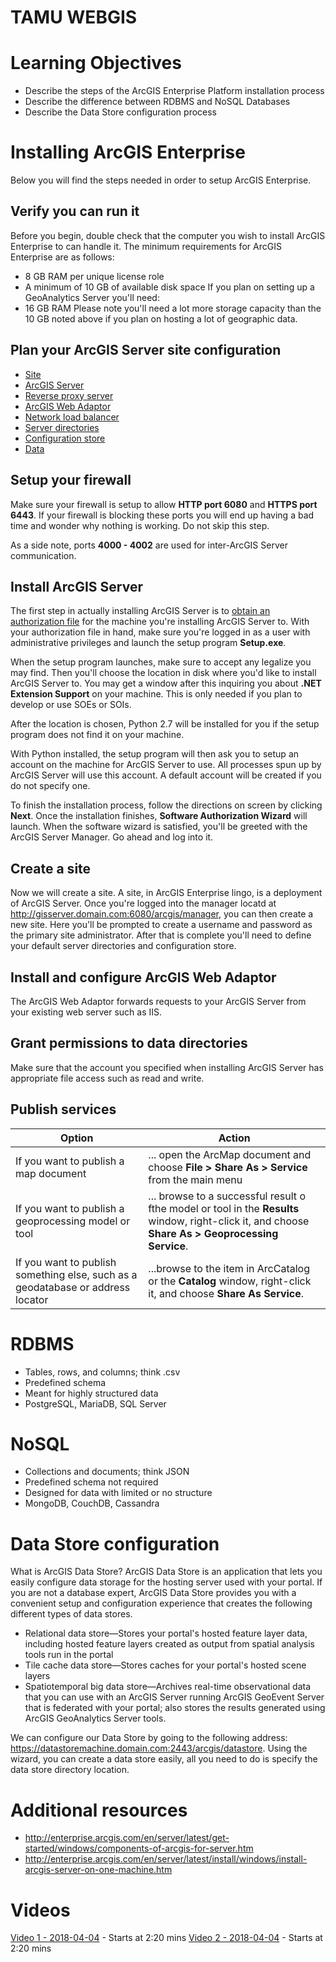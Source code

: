 # TAMU WEBGIS
>

# Learning Objectives
>
- Describe the steps of the ArcGIS Enterprise Platform installation process
- Describe the difference between RDBMS and NoSQL Databases
- Describe the Data Store configuration process
# Installing ArcGIS Enterprise
Below you will find the steps needed in order to setup ArcGIS Enterprise.
## Verify you can run it
Before you begin, double check that the computer you wish to install ArcGIS Enterprise to can handle it. The minimum requirements for ArcGIS Enterprise are as follows:
- 8 GB RAM per unique license role
- A minimum of 10 GB of available disk space
If you plan on setting up a GeoAnalytics Server you'll need:
- 16 GB RAM 
Please note you'll need a lot more storage capacity than the 10 GB noted above if you plan on hosting a lot of geographic data.
## Plan your ArcGIS Server site configuration
- [Site](http://enterprise.arcgis.com/en/server/latest/administer/windows/deployment-scenarios.htm)
- [ArcGIS Server](http://enterprise.arcgis.com/en/server/latest/administer/windows/deployment-scenarios.htm)
- [Reverse proxy server](http://enterprise.arcgis.com/en/server/latest/administer/windows/deployment-scenarios.htm)
- [ArcGIS Web Adaptor](http://enterprise.arcgis.com/en/server/latest/administer/windows/deployment-scenarios.htm)
- [Network load balancer](http://enterprise.arcgis.com/en/server/latest/administer/windows/deployment-scenarios.htm)
- [Server directories](http://enterprise.arcgis.com/en/server/latest/administer/windows/deployment-scenarios.htm)
- [Configuration store](http://enterprise.arcgis.com/en/server/latest/administer/windows/deployment-scenarios.htm)
- [Data](http://enterprise.arcgis.com/en/server/latest/administer/windows/deployment-scenarios.htm)
## Setup your firewall
Make sure your firewall is setup to allow **HTTP port 6080** and **HTTPS port 6443**. If your firewall is blocking these ports you will end up having a bad time and wonder why nothing is working. Do not skip this step.
>
As a side note, ports **4000 - 4002** are used for inter-ArcGIS Server communication.
## Install ArcGIS Server
The first step in actually installing ArcGIS Server is to [obtain an authorization file](http://enterprise.arcgis.com/en/server/latest/install/windows/reusable-obtain-an-authorization-file.htm) for the machine you're installing ArcGIS Server to. With your authorization file in hand, make sure you're logged in as a user with administrative privileges and launch the setup program **Setup.exe**.
>
When the setup program launches, make sure to accept any legalize you may find. Then you'll choose the location in disk where you'd like to install ArcGIS Server to. You may get a window after this inquiring you about **.NET Extension Support** on your machine. This is only needed if you plan to develop or use SOEs or SOIs.
>
After the location is chosen, Python 2.7 will be installed for you if the setup program does not find it on your machine.
>
With Python installed, the setup program will then ask you to setup an account on the machine for ArcGIS Server to use. All processes spun up by ArcGIS Server will use this account. A default account will be created if you do not specify one. 
>
To finish the installation process, follow the directions on screen by clicking **Next**. Once the installation finishes, **Software Authorization Wizard** will launch. When the software wizard is satisfied, you'll be greeted with the ArcGIS Server Manager. Go ahead and log into it.
## Create a site
Now we will create a site. A site, in ArcGIS Enterprise lingo, is a deployment of ArcGIS Server. Once you're logged into the manager locatd at http://gisserver.domain.com:6080/arcgis/manager, you can then create a new site. Here you'll be prompted to create a username and password as the primary site administrator. After that is complete you'll need to define your default server directories and configuration store.
## Install and configure ArcGIS Web Adaptor
The ArcGIS Web Adaptor forwards requests to your ArcGIS Server from your existing web server such as IIS.
## Grant permissions to data directories
Make sure that the account you specified when installing ArcGIS Server has appropriate file access such as read and write.
## Publish services
>
Option | Action
--- | ---
If you want to publish a map document | ... open the ArcMap document and choose **File > Share As > Service** from the main menu
If you want to publish a geoprocessing model or tool | ... browse to a successful result o fthe model or tool in the **Results** window, right-click it, and choose **Share As > Geoprocessing Service**.
If you want to publish something else, such as a geodatabase or address locator | ...browse to the item in ArcCatalog or the **Catalog** window, right-click it, and choose **Share As Service**.
# RDBMS
- Tables, rows, and columns; think .csv
- Predefined schema
- Meant for highly structured data
- PostgreSQL, MariaDB, SQL Server
# NoSQL
- Collections and documents; think JSON
- Predefined schema not required
- Designed for data with limited or no structure
- MongoDB, CouchDB, Cassandra

# Data Store configuration
What is ArcGIS Data Store? ArcGIS Data Store is an application that lets you easily configure data storage for the hosting server used with your portal. If you are not a database expert, ArcGIS Data Store provides you with a convenient setup and configuration experience that creates the following different types of data stores.
- Relational data store—Stores your portal's hosted feature layer data, including hosted feature layers created as output from spatial analysis tools run in the portal
- Tile cache data store—Stores caches for your portal's hosted scene layers
- Spatiotemporal big data store—Archives real-time observational data that you can use with an ArcGIS Server running ArcGIS GeoEvent Server that is federated with your portal; also stores the results generated using ArcGIS GeoAnalytics Server tools.
>
We can configure our Data Store by going to the following address: https://datastoremachine.domain.com:2443/arcgis/datastore. Using the wizard, you can create a data store easily, all you need to do is specify the data store directory location.

# Additional resources
- http://enterprise.arcgis.com/en/server/latest/get-started/windows/components-of-arcgis-for-server.htm
- http://enterprise.arcgis.com/en/server/latest/install/windows/install-arcgis-server-on-one-machine.htm

<!--# Questions
[Set 1](../reviewquestions/29.md)-->

# Videos
[Video 1 - 2018-04-04](https://youtu.be/KlVsGeBBbTs) - Starts at 2:20 mins
[Video 2 - 2018-04-04](https://youtu.be/73CQ0qn2y9Y) - Starts at 2:20 mins
